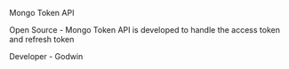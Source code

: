 Mongo Token API

Open Source - Mongo Token API is developed to handle the access token and refresh token

Developer - Godwin
